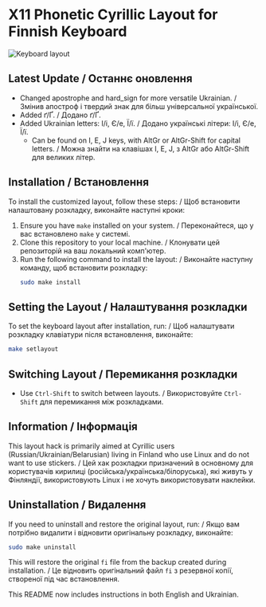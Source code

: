 # X11 Phonetic Cyrillic Layout for Finnish Keyboard

![Keyboard layout](https://github.com/sginne/finnish-russian-keyboard/blob/master/layout.png?raw=true)

## Latest Update / Останнє оновлення
- Changed apostrophe and hard_sign for more versatile Ukrainian. / Змінив апостроф і твердий знак для більш універсальної української.
- Added ґ/Ґ. / Додано ґ/Ґ.
- Added Ukrainian letters: І/і, Є/е, Ї/ї. / Додано українські літери: І/і, Є/е, Ї/ї.
  - Can be found on I, E, J keys, with AltGr or AltGr-Shift for capital letters. / Можна знайти на клавішах I, E, J, з AltGr або AltGr-Shift для великих літер.

## Installation / Встановлення
To install the customized layout, follow these steps: / Щоб встановити налаштовану розкладку, виконайте наступні кроки:

1. Ensure you have `make` installed on your system. / Переконайтеся, що у вас встановлено `make` у системі.
2. Clone this repository to your local machine. / Клонувати цей репозиторій на ваш локальний комп'ютер.
3. Run the following command to install the layout: / Виконайте наступну команду, щоб встановити розкладку:
   ```bash
   sudo make install
   ```

## Setting the Layout / Налаштування розкладки
To set the keyboard layout after installation, run: / Щоб налаштувати розкладку клавіатури після встановлення, виконайте:
```bash
make setlayout
```

## Switching Layout / Перемикання розкладки
- Use `Ctrl-Shift` to switch between layouts. / Використовуйте `Ctrl-Shift` для перемикання між розкладками.

## Information / Інформація
This layout hack is primarily aimed at Cyrillic users (Russian/Ukrainian/Belarusian) living in Finland who use Linux and do not want to use stickers. / Цей хак розкладки призначений в основному для користувачів кирилиці (російська/українська/білоруська), які живуть у Фінляндії, використовують Linux і не хочуть використовувати наклейки.

## Uninstallation / Видалення
If you need to uninstall and restore the original layout, run: / Якщо вам потрібно видалити і відновити оригінальну розкладку, виконайте:
```bash
sudo make uninstall
```

This will restore the original `fi` file from the backup created during installation. / Це відновить оригінальний файл `fi` з резервної копії, створеної під час встановлення.

This README now includes instructions in both English and Ukrainian.